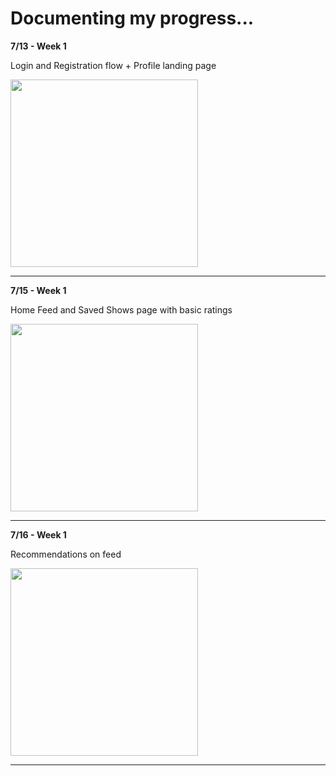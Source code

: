 # Documenting my progress...

**7/13 - Week 1**

Login and Registration flow + Profile landing page

<img src="wt1.gif" width=300>

---

**7/15 - Week 1**

Home Feed and Saved Shows page with basic ratings

<img src="wt2.gif" width=300>

---

**7/16 - Week 1**

Recommendations on feed

<img src="wt3.gif" width=300>

---
